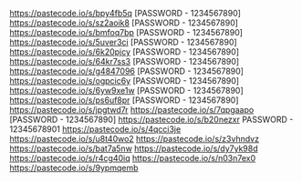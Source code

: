 https://pastecode.io/s/bpy4fb5q
[PASSWORD - 1234567890]
https://pastecode.io/s/sz2aoik8
[PASSWORD - 1234567890]
https://pastecode.io/s/bmfoq7bp
[PASSWORD - 1234567890]
https://pastecode.io/s/5uver3ci
[PASSWORD - 1234567890]
https://pastecode.io/s/6k20pjcy
[PASSWORD - 1234567890]
https://pastecode.io/s/64kr7ss3
[PASSWORD - 1234567890]
https://pastecode.io/s/g4847096
[PASSWORD - 1234567890]
https://pastecode.io/s/ogpcic6y
[PASSWORD - 1234567890]
https://pastecode.io/s/6yw9xe1w
[PASSWORD - 1234567890]
https://pastecode.io/s/ps6uf8pr
[PASSWORD - 1234567890]
https://pastecode.io/s/jpgtwd7r
https://pastecode.io/s/7qpgaapo
[PASSWORD - 1234567890]
https://pastecode.io/s/b20nezxr
PASSWORD - 12345678901
https://pastecode.io/s/4qcci3je
https://pastecode.io/s/u8t40wo2
https://pastecode.io/s/z3vhndvz
https://pastecode.io/s/bat7a5nw
https://pastecode.io/s/dy7yk98d
https://pastecode.io/s/r4cg40iq
https://pastecode.io/s/n03n7ex0
https://pastecode.io/s/9ypmqemb
